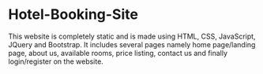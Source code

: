 # Hotel-Booking-Site
This website is completely static and is made using HTML, CSS, JavaScript, JQuery and Bootstrap. It includes several pages namely home page/landing page, about us, available rooms, price listing, contact us and finally login/register on the website.
